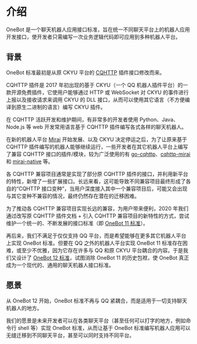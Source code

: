 # 介绍

OneBot 是一个聊天机器人应用接口标准，旨在统一不同聊天平台上的机器人应用开发接口，使开发者只需编写一次业务逻辑代码即可应用到多种机器人平台。

## 背景

OneBot 标准最初是从原 CKYU 平台的 [CQHTTP](https://github.com/kyubotics/coolq-http-api) 插件接口修改而来。

CQHTTP 插件是 2017 年初出现的基于 CKYU（一个 QQ 机器人插件平台）的一款开源免费插件，它使用户能够通过 HTTP 或 WebSocket 对 CKYU 的事件进行上报以及接收请求来调用 CKYU 的 DLL 接口，从而可以使用其它语言（不方便编译到原生二进制的语言）编写 CKYU 插件。

在 CQHTTP 活跃开发和维护期间，有非常多的开发者使用 Python、Java、Node.js 等 web 开发常用语言基于 CQHTTP 插件编写各式各样的聊天机器人。

在新的机器人平台 [Mirai](https://github.com/mamoe/mirai) 开始发展、以及 CKYU 决定停运之后，为了让原来基于 CQHTTP 插件编写的机器人能够继续运行，一些开发者在其它机器人平台上编写了兼容 CQHTTP 接口的插件/模块，较为广泛使用的有 [go-cqhttp](https://github.com/Mrs4s/go-cqhttp)、[cqhttp-mirai](https://github.com/yyuueexxiinngg/onebot-kotlin) 和 [mirai-native](https://github.com/iTXTech/mirai-native) 等。

各 CQHTTP 兼容项目通常是实现了部分原 CQHTTP 插件的接口，并利用新平台的特性，新增了一些扩展接口。长远来看，这可能导致不同兼容项目最终形成了各自的“CQHTTP 接口变种”，当用户深度接入其中一个兼容项目后，可能又会出现与其它变种不兼容的情况，最终仍然存在潜在的迁移困难。

为了推动各 CQHTTP 兼容项目实现长远的兼容，为用户带来便利，2020 年我们通过改写原 CQHTTP 插件文档 + 引入 CQHTTP 兼容项目的新特性的方式，尝试维护一个统一的、不断发展的接口标准（即 [OneBot 11 标准](https://11.onebot.dev)）。

再后来，我们不满足于仅仅支持 QQ 平台，而是希望能够在更多其它机器人平台上实现 OneBot 标准。但要在 QQ 之外的机器人平台实现 OneBot 11 标准存在困难，或至少不优雅，因为它存在许多与 QQ 和原 CKYU 平台耦合的内容。于是我们又设计了 [OneBot 12 标准](https://12.onebot.dev)，试图消除 OneBot 11 的历史包袱，使 OneBot 真正成为一个现代的、通用的聊天机器人接口标准。

## 愿景

从 OneBot 12 开始，OneBot 标准不再与 QQ 紧耦合，而是适用于一切支持聊天机器人的地方。

我们的愿景是未来开发者可以在各类聊天平台（甚至任何可以打字的地方，例如命令行 shell 等）实现 OneBot 标准，从而让基于 OneBot 标准编写机器人应用可以无缝迁移到不同聊天平台，甚至可以同时支持不同平台。
